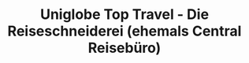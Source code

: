 ---
title: "Uniglobe Top Travel - Die Reiseschneiderei (ehemals Central Reisebüro)"
url: /herrenberg/uniglobe-top-travel-die-reiseschneiderei-ehemals-central-reisebuero/
shop: Reisebüro
---
